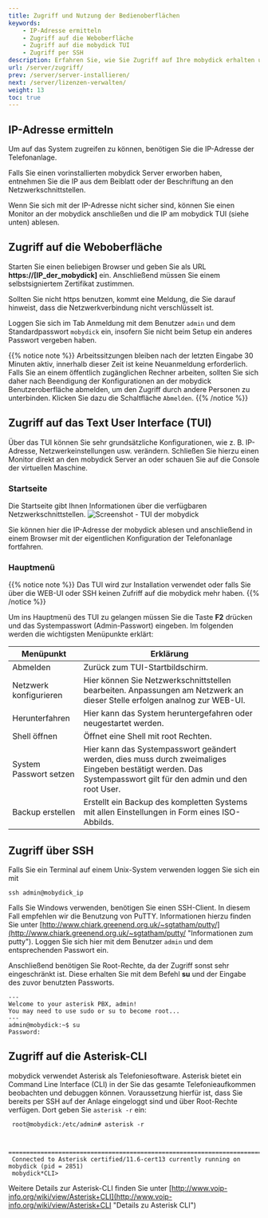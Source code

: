 ```yaml
---
title: Zugriff und Nutzung der Bedienoberflächen
keywords:
    - IP-Adresse ermitteln
    - Zugriff auf die Weboberfläche
    - Zugriff auf die mobydick TUI
    - Zugriff per SSH
description: Erfahren Sie, wie Sie Zugriff auf Ihre mobydick erhalten und die Bedienoberfläche nutzen
url: /server/zugriff/
prev: /server/server-installieren/
next: /server/lizenzen-verwalten/
weight: 13
toc: true
---
```


## IP-Adresse ermitteln
Um auf das System zugreifen zu können, benötigen Sie die IP-Adresse der Telefonanlage.

Falls Sie einen vorinstallierten mobydick Server erworben haben, entnehmen Sie die IP aus dem Beiblatt oder der Beschriftung an den Netzwerkschnittstellen.

Wenn Sie sich mit der IP-Adresse nicht sicher sind, können Sie einen Monitor an der mobydick anschließen und die IP am mobydick TUI (siehe unten) ablesen.


## Zugriff auf die Weboberfläche

Starten Sie einen beliebigen Browser und geben Sie als URL **https://[IP_der_mobydick]** ein. Anschließend müssen Sie einem selbstsigniertem Zertifikat zustimmen.

Sollten Sie nicht https benutzen, kommt eine Meldung, die Sie darauf hinweist, dass die Netzwerkverbindung nicht verschlüsselt ist.

Loggen Sie sich im Tab Anmeldung mit dem Benutzer `admin` und dem Standardpasswort `mobydick` ein, insofern Sie nicht beim Setup ein anderes Passwort vergeben haben.

{{% notice note %}}
Arbeitssitzungen bleiben nach der letzten Eingabe 30 Minuten aktiv, innerhalb dieser Zeit ist keine Neuanmeldung erforderlich. Falls Sie an einem öffentlich zugänglichen Rechner arbeiten, sollten Sie sich daher nach Beendigung der Konfigurationen an der mobydick Benutzeroberfläche abmelden, um den Zugriff durch andere Personen zu unterbinden. Klicken Sie dazu die Schaltfläche `Abmelden`.
{{% /notice %}}

## Zugriff auf das Text User Interface (TUI)

Über das TUI können Sie sehr grundsätzliche Konfigurationen, wie z. B. IP-Adresse, Netzwerkeinstellungen usw. verändern. Schließen Sie hierzu einen Monitor direkt an den mobydick Server an oder schauen Sie auf die Console der virtuellen Maschine.

### Startseite

Die Startseite gibt Ihnen Informationen über die verfügbaren Netzwerkschnittstellen.
![Screenshot - TUI der mobydick](../../images/tui_start.jpg?width=90% "mobydick TUI Startseite")

Sie können hier die IP-Adresse der mobydick ablesen und anschließend in einem Browser mit der eigentlichen Konfiguration der Telefonanlage fortfahren.

### Hauptmenü

{{% notice note %}}
Das TUI wird zur Installation verwendet oder falls Sie über die WEB-UI oder SSH keinen Zufriff auf die mobydick mehr haben.
{{% /notice %}}

Um ins Hauptmenü des TUI zu gelangen müssen Sie die Taste **F2** drücken und das Systempasswort (Admin-Passwort) eingeben. Im folgenden werden die wichtigsten Menüpunkte erklärt:

|Menüpunkt|Erklärung|
|---|---|
|Abmelden|Zurück zum TUI-Startbildschirm.|
|Netzwerk konfigurieren|Hier können Sie Netzwerkschnittstellen bearbeiten. Anpassungen am Netzwerk an dieser Stelle erfolgen analnog zur WEB-UI.|
|Herunterfahren|Hier kann das System heruntergefahren oder neugestartet werden.|
|Shell öffnen|Öffnet eine Shell mit root Rechten.|
|System Passwort setzen|Hier kann das Systempasswort geändert werden, dies muss durch zweimaliges Eingeben bestätigt werden. Das Systempasswort gilt für den admin und den root User.|
|Backup erstellen|Erstellt ein Backup des kompletten Systems mit allen Einstellungen in Form eines ISO-Abbilds.|


## Zugriff über SSH

Falls Sie ein Terminal auf einem Unix-System verwenden loggen Sie sich ein mit

    ssh admin@mobydick_ip

Falls Sie Windows verwenden, benötigen Sie einen SSH-Client. In diesem Fall empfehlen wir die Benutzung von PuTTY. Informationen hierzu finden Sie unter [http://www.chiark.greenend.org.uk/~sgtatham/putty/](http://www.chiark.greenend.org.uk/~sgtatham/putty/ "Informationen zum putty").
Loggen Sie sich hier mit dem Benutzer `admin` und dem entsprechenden Passwort ein.

Anschließend benötigen Sie Root-Rechte, da der Zugriff sonst sehr eingeschränkt ist. Diese erhalten Sie mit dem Befehl **su** und der Eingabe des zuvor benutzten Passworts.  

    ---
    Welcome to your asterisk PBX, admin!
    You may need to use sudo or su to become root...
    ---
    admin@mobydick:~$ su
    Password:

## Zugriff auf die Asterisk-CLI
mobydick verwendet Asterisk als Telefoniesoftware. Asterisk bietet ein Command Line Interface (CLI) in der Sie das gesamte Telefonieaufkommen beobachten und debuggen können. Voraussetzung hierfür ist, dass Sie bereits per SSH auf der Anlage eingeloggt sind und über Root-Rechte verfügen. Dort geben Sie `asterisk -r` ein:

     root@mobydick:/etc/admin# asterisk -r


     =========================================================================
     Connected to Asterisk certified/11.6-cert13 currently running on mobydick (pid = 2851)
     mobydick*CLI>

Weitere Details zur Asterisk-CLI finden Sie unter [http://www.voip-info.org/wiki/view/Asterisk+CLI](http://www.voip-info.org/wiki/view/Asterisk+CLI "Details zu Asterisk CLI")
